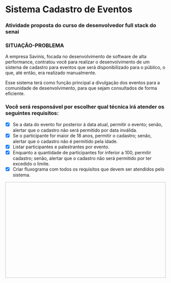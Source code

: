 # Sistema Cadastro de Eventos

### Atividade proposta do curso de desenvolvedor full stack do senai


### SITUAÇÃO-PROBLEMA
A empresa Savinis, focada no desenvolvimento de software de alta performance, contratou você para realizar o desenvolvimento de um sistema de cadastro para eventos que será disponibilizado para o público, o que, até então, era realizado manualmente.

Esse sistema terá como função principal a divulgação dos eventos para a comunidade de desenvolvimento, para que sejam consultados de forma eficiente.

### Você será responsável por escolher qual técnica irá atender os seguintes requisitos:

- [x] Se a data do evento for posterior à data atual, permitir o evento; senão, alertar que o cadastro não será permitido por data inválida.
- [x] Se o participante for maior de 18 anos, permitir o cadastro; senão, alertar que o cadastro não é permitido pela idade.
- [x] Listar participantes e palestrantes por evento.
- [x] Enquanto a quantidade de participantes for inferior a 100, permitir cadastro; senão, alertar que o cadastro não será permitido por ter excedido o limite.
- [x] Criar fluxograma com todos os requisitos que devem ser atendidos pelo sistema.

<p align="center">
    <img width="570" height="300" src"/SistemadeCadastroParaEventosFinal.gif" />
</p>
